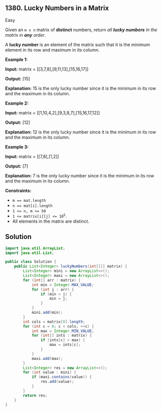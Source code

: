 ## 1380\. Lucky Numbers in a Matrix

Easy

Given an `m x n` matrix of **distinct** numbers, return _all **lucky numbers** in the matrix in **any** order_.

A **lucky number** is an element of the matrix such that it is the minimum element in its row and maximum in its column.

**Example 1:**

**Input:** matrix = \[\[3,7,8],[9,11,13],[15,16,17]]

**Output:** [15]

**Explanation:** 15 is the only lucky number since it is the minimum in its row and the maximum in its column.

**Example 2:**

**Input:** matrix = \[\[1,10,4,2],[9,3,8,7],[15,16,17,12]]

**Output:** [12]

**Explanation:** 12 is the only lucky number since it is the minimum in its row and the maximum in its column.

**Example 3:**

**Input:** matrix = \[\[7,8],[1,2]]

**Output:** [7]

**Explanation:** 7 is the only lucky number since it is the minimum in its row and the maximum in its column.

**Constraints:**

*   `m == mat.length`
*   `n == mat[i].length`
*   `1 <= n, m <= 50`
*   <code>1 <= matrix[i][j] <= 10<sup>5</sup></code>.
*   All elements in the matrix are distinct.

## Solution

```java
import java.util.ArrayList;
import java.util.List;

public class Solution {
    public List<Integer> luckyNumbers(int[][] matrix) {
        List<Integer> mini = new ArrayList<>();
        List<Integer> maxi = new ArrayList<>();
        for (int[] arr : matrix) {
            int min = Integer.MAX_VALUE;
            for (int j : arr) {
                if (min > j) {
                    min = j;
                }
            }
            mini.add(min);
        }
        int cols = matrix[0].length;
        for (int c = 0; c < cols; ++c) {
            int max = Integer.MIN_VALUE;
            for (int[] ints : matrix) {
                if (ints[c] > max) {
                    max = ints[c];
                }
            }
            maxi.add(max);
        }
        List<Integer> res = new ArrayList<>();
        for (int value : mini) {
            if (maxi.contains(value)) {
                res.add(value);
            }
        }
        return res;
    }
}
```